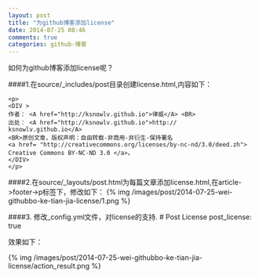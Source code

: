```yaml
---
layout: post
title: "为github博客添加license"
date: 2014-07-25 08:46
comments: true
categories: github-博客
---
```

如何为github博客添加license呢？

<!--more-->

####1.在source/_includes/post目录创建license.html,内容如下：

    <p> 
    <DIV >
    作者： <A href="http://ksnowlv.github.io">律威</A> <BR>
    出处： <A href="http://ksnowlv.github.io">http://    ksnowlv.github.io</A> 
    <BR>原创文章，版权声明：自由转载-非商用-非衍生-保持署名
    <a href= "http://creativecommons.org/licenses/by-nc-nd/3.0/deed.zh"> Creative Commons BY-NC-ND 3.0 </a>。 
    </DIV>
    </p>


####2.在source/_layouts/post.html为每篇文章添加license.html,在article->footer->p标签下，修改如下：
  {% img /images/post/2014-07-25-wei-githubbo-ke-tian-jia-license/1.png %}

####3. 修改_config.yml文件，对license的支持.
    # Post License
    post_license: true

效果如下：

 {% img /images/post/2014-07-25-wei-githubbo-ke-tian-jia-license/action_result.png %}